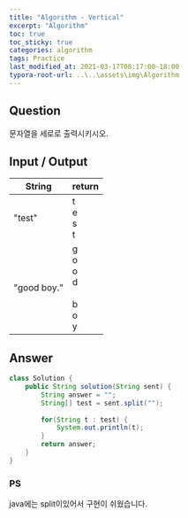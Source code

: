 ```yaml
---
title: "Algorithm - Vertical"
excerpt: "Algorithm"
toc: true
toc_sticky: true
categories: algorithm
tags: Practice
last_modified_at: 2021-03-17T08:17:00-18:00
typora-root-url: ..\..\assets\img\Algorithm
---
```


## Question
문자열을 세로로 출력시키시오.



## Input / Output

| String      | return                                             |
| ----------- | -------------------------------------------------- |
| "test"      | t<br />e<br />s<br />t                             |
| "good boy." | g<br />o<br />o<br />d<br /> <br />b<br />o<br />y |



## Answer



```java
class Solution {
    public String solution(String sent) {
      	String answer = "";
      	String[] test = sent.split("");
    	
      	for(String t : test) {
      		System.out.println(t);
      	}
        return answer;
    }
}
```



### PS

java에는 split이있어서 구현이 쉬웠습니다.